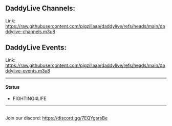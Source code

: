 ## DaddyLive Channels:
Link: https://raw.githubusercontent.com/pigzillaaa/daddylive/refs/heads/main/daddylive-channels.m3u8

## DaddyLive Events:
Link: https://raw.githubusercontent.com/pigzillaaa/daddylive/refs/heads/main/daddylive-events.m3u8

---

#### Status
* FIGHTING4LIFE
---

##
Join our discord: https://discord.gg/7EQYgsrsBe
